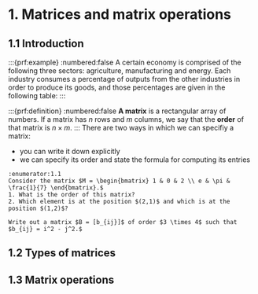 # 1. Matrices and matrix operations

## 1.1 Introduction

:::{prf:example}
:numbered:false
A certain economy is comprised of the following three sectors: agriculture, manufacturing and energy. Each industry consumes a percentage of outputs from the other industries in order to produce its goods, and those percentages are given in the following table:
:::

:::{prf:definition}
:numbered:false
**A matrix** is a rectangular array of numbers. If a matrix has $n$ rows and $m$ columns, we say that the **order** of that matrix is $n \times m.$
:::
There are two ways in which we can specifiy a matrix:
- you can write it down explicitly
- we can specify its order and state the formula for computing its entries


```{exercise}
:enumerator:1.1
Consider the matrix $M = \begin{bmatrix} 1 & 0 & 2 \\ e & \pi & \frac{1}{7} \end{bmatrix}.$
1. What is the order of this matrix?
2. Which element is at the position $(2,1)$ and which is at the position $(1,2)$?
```

```{exercise} :enumerator: 1.2
Write out a matrix $B = [b_{ij}]$ of order $3 \times 4$ such that $b_{ij} = i^2 - j^2.$
```

## 1.2 Types of matrices

## 1.3 Matrix operations